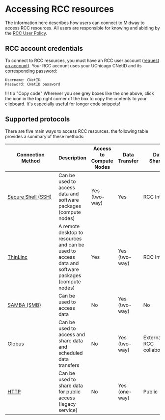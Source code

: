 # Accessing RCC resources
The information here describes how users can connect to Midway to access RCC resources. All users are responsible for knowing and abiding by the [RCC User Policy](../user_policy.md). 

## RCC account credentials
To connect to RCC resources, you must have an RCC user account ([request an account](https://rcc.uchicago.edu/accounts-allocations/request-account)).
Your RCC account uses your UChicago CNetID and its corresponding password: 

```
Username: CNetID
Password: CNetID password
```
!!! tip "Copy code"
    Wherever you see grey boxes like the one above, click the icon in the top right corner of the box to copy the contents to your clipboard. It's especially useful for longer code snippets! 

## Supported protocols
There are five main ways to access RCC resources. the following table provides a summary of these methods: 

|  <div style="width:150px">Connection Method | Description | Access to Compute Nodes | Data Transfer | Data Sharing |  
| ------------------------------------------- | ----------- | ------- | ------------- | ------------ | 
| [Secure Shell (SSH)](ssh.md)  | Can be used to access data and software packages (compute nodes) | Yes (two-way) | Yes | RCC Internal |
| [ThinLinc](thinlinc.md) | A remote desktop to resources and can be used to access data and software packages (compute nodes) | Yes | Yes (two-way) | RCC Internal |
|[SAMBA (SMB)](samba.md)| Can be used to access data | No | Yes (two-way) | No |
|[Globus](globus.md)| Can be used to access and share data and scheduled data transfers | No | Yes (two-way) | External and RCC collaborators |
|[HTTP](http.md)| Can be used to share data for public access (legacy service) | No | Yes (one-way) | Public |

